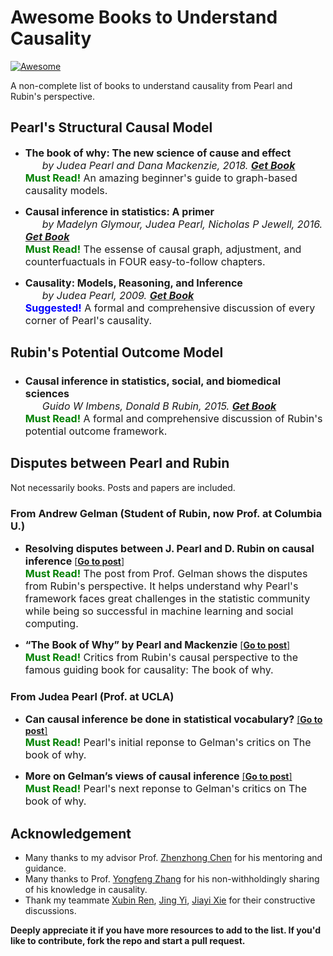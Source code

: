 # Awesome Books to Understand Causality

 [![Awesome](https://cdn.rawgit.com/sindresorhus/awesome/d7305f38d29fed78fa85652e3a63e154dd8e8829/media/badge.svg)](https://github.com/sindresorhus/awesome)

 A non-complete list of books to understand causality from Pearl and Rubin's perspective.

## Pearl's Structural Causal Model

* <font size=3>**The book of why: The new science of cause and effect**</font>  
  <font size=3>&nbsp; &nbsp; &nbsp; *by Judea Pearl and Dana Mackenzie, 2018. [**Get Book**](https://scholar.google.com/citations?view_op=view_citation&hl=en&user=bAipNH8AAAAJ&citation_for_view=bAipNH8AAAAJ:EsrhoZGmrkoC)* </font>   
  <font size=3><font color=#008000>**Must Read!**</font> An amazing beginner's guide to graph-based causality models.</font>

* <font size=3>**Causal inference in statistics: A primer**</font>  
  <font size=3>&nbsp; &nbsp; &nbsp; *by Madelyn Glymour, Judea Pearl, Nicholas P Jewell, 2016. [**Get Book**](https://scholar.google.com/citations?view_op=view_citation&hl=en&user=bAipNH8AAAAJ&cstart=20&pagesize=80&citation_for_view=bAipNH8AAAAJ:35N4QoGY0k4C)* </font>   
  <font size=3><font color=#008000>**Must Read!**</font> The essense of causal graph, adjustment, and counterfuactuals in FOUR easy-to-follow chapters.</font>

* <font size=3>**Causality: Models, Reasoning, and Inference**</font>  
  <font size=3>&nbsp; &nbsp; &nbsp; *by Judea Pearl, 2009. [**Get Book**](https://scholar.google.com/citations?view_op=view_citation&hl=en&user=bAipNH8AAAAJ&citation_for_view=bAipNH8AAAAJ:u-x6o8ySG0sC)* </font>   
  <font size=3><font color=#0000FF>**Suggested!**</font> A formal and comprehensive discussion of every corner of Pearl's causality.</font>


## Rubin's Potential Outcome Model

###

* <font size=3>**Causal inference in statistics, social, and biomedical sciences**</font>  
  <font size=3>&nbsp; &nbsp; &nbsp; *Guido W Imbens, Donald B Rubin, 2015. [**Get Book**](https://scholar.google.com/citations?view_op=view_citation&hl=en&user=5q4fhUoAAAAJ&citation_for_view=5q4fhUoAAAAJ:QeguYG95ZbAC)* </font>   
  <font size=3><font color=#008000>**Must Read!**</font> A formal and comprehensive discussion of Rubin's potential outcome framework.</font>

### 

## Disputes between Pearl and Rubin
 Not necessarily books. Posts and papers are included.

### From Andrew Gelman (Student of Rubin, now Prof. at Columbia U.)

* <font size=3>**Resolving disputes between J. Pearl and D. Rubin on causal inference**</font> [[**Go to post**]](https://statmodeling.stat.columbia.edu/2009/07/05/disputes_about/)   
  <font size=3><font color=#008000>**Must Read!**</font> The post from Prof. Gelman shows the disputes from Rubin's perspective. It helps understand why Pearl's framework faces great challenges in the statistic community while being so successful in machine learning and social computing. </font>


* <font size=3>**“The Book of Why” by Pearl and Mackenzie**</font> [[**Go to post**]](https://statmodeling.stat.columbia.edu/2019/01/08/book-pearl-mackenzie/)   
  <font size=3><font color=#008000>**Must Read!**</font> Critics from Rubin's causal perspective to the famous guiding book for causality: The book of why. </font>



### From Judea Pearl (Prof. at UCLA)

* <font size=3>**Can causal inference be done in statistical vocabulary?**</font> [[**Go to post**]](http://causality.cs.ucla.edu/blog/index.php/2019/01/09/can-causal-inference-be-done-in-statistical-vocabulary/)   
  <font size=3><font color=#008000>**Must Read!**</font> Pearl's initial reponse to Gelman's critics on The book of why. </font>

* <font size=3>**More on Gelman’s views of causal inference**</font> [[**Go to post**]](http://causality.cs.ucla.edu/blog/index.php/2019/01/15/more-on-gelmans-views-of-causal-inference/)   
  <font size=3><font color=#008000>**Must Read!**</font> Pearl's next reponse to Gelman's critics on The book of why. </font>


## Acknowledgement
- Many thanks to my advisor Prof. [Zhenzhong Chen](http://iip.whu.edu.cn/~zzchen/index.html) for his mentoring and guidance.   
- Many thanks to Prof. [Yongfeng Zhang](http://yongfeng.me) for his non-withholdingly sharing of his knowledge in causality.   
- Thank my teammate [Xubin Ren](https://github.com/Re-bin), [Jing Yi](https://github.com/jing-1), [Jiayi Xie](https://github.com/JennyXieJiayi) for their constructive discussions.

**Deeply appreciate it if you have more resources to add to the list. If you'd like to contribute, fork the repo and start a pull request.**
